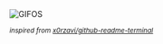 <div align="justify">
<picture>
    <source media="(prefers-color-scheme: dark)" srcset="https://i.ibb.co/2gCgrMs/output-gif.gif">
    <source media="(prefers-color-scheme: light)" srcset="https://i.ibb.co/2gCgrMs/output-gif.gif">
    <img alt="GIFOS" src="https://i.ibb.co/2gCgrMs/output-gif.gif">
</picture>

<sub><i>inspired from [x0rzavi/github-readme-terminal](https://github.com/x0rzavi/github-readme-terminal)</i></sub>

</div>

<!-- Image deletion URL: https://ibb.co/4PXPLSY/e83414917667c06d69d4fa24cf057e1d -->